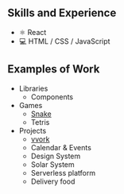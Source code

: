 ## Skills and Experience
* ⚛ React
* 💻 HTML / CSS / JavaScript

## Examples of Work
* Libraries
  * Components
* Games
  * [Snake](https://devholiday.github.io/snake/)
  * Tetris
* Projects
  * [vvork](https://vvork-e1bd6.web.app/)
  * Calendar & Events
  * Design System
  * Solar System
  * Serverless platform
  * Delivery food

<!---
devholiday/devholiday is a ✨ special ✨ repository because its `README.md` (this file) appears on your GitHub profile.
You can click the Preview link to take a look at your changes.
--->
